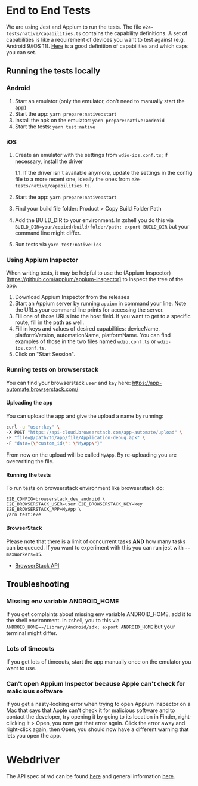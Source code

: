 # End to End Tests

We are using Jest and Appium to run the tests.
The file `e2e-tests/native/capabilities.ts` contains the capability definitions. A set of capabilities is like a
requirement of devices you want to test against (e.g. Android 9/iOS 11).
[Here](https://www.browserstack.com/app-automate/capabilities) is a good definition of capabilities and which
caps you can set.

## Running the tests locally

### Android

1. Start an emulator (only the emulator, don't need to manually start the app)
2. Start the app: `yarn prepare:native:start`
3. Install the apk on the emulator: `yarn prepare:native:android`
4. Start the tests: `yarn test:native`

### iOS

1. Create an emulator with the settings from `wdio-ios.conf.ts`; if necessary, install the driver

   1.1. If the driver isn't available anymore, update the settings in the config file to a more recent one, ideally the
   ones from `e2e-tests/native/capabilities.ts`.

2. Start the app: `yarn prepare:native:start`
3. Find your build file folder: Product > Copy Build Folder Path
4. Add the BUILD_DIR to your environment. In zshell you do this via `BUILD_DIR=your/copied/build/folder/path; export BUILD_DIR` but your command line might differ.
5. Run tests via `yarn test:native:ios`

### Using Appium Inspector

When writing tests, it may be helpful to use the (Appium Inspector)[https://github.com/appium/appium-inspector] to
inspect the tree of the app.

1. Download Appium Inspector from the releases
2. Start an Appium server by running `appium` in command your line. Note the URLs your command line prints for
   accessing the server.
3. Fill one of those URLs into the host field. If you want to get to a specific route, fill in the path as well.
4. Fill in keys and values of desired capabilities: deviceName, platformVersion, automationName, platformName. You
   can find examples of those in the two files named `wdio.conf.ts` or `wdio-ios.conf.ts`.
5. Click on "Start Session".

### Running tests on browserstack

You can find your browserstack `user` and `key` here: https://app-automate.browserstack.com/

#### Uploading the app

You can upload the app and give the upload a name by running:

```bash
curl -u "user:key" \
-X POST "https://api-cloud.browserstack.com/app-automate/upload" \
-F "file=@/path/to/app/file/Application-debug.apk" \
-F "data={\"custom_id\": \"MyApp\"}"
```

From now on the upload will be called `MyApp`. By re-uploading you are overwriting the file.

#### Running the tests

To run tests on browserstack environment like browserstack do:

```
E2E_CONFIG=browserstack_dev_android \
E2E_BROWSERSTACK_USER=user E2E_BROWSERSTACK_KEY=key E2E_BROWSERSTACK_APP=MyApp \
yarn test:e2e
```

#### BrowserStack

Please note that there is a limit of concurrent tasks **AND** how many tasks can be queued. If you want to experiment
with this you can run jest with `--maxWorkers=15`.

- [BrowserStack API](https://www.browserstack.com/app-automate/rest-api)

## Troubleshooting

### Missing env variable ANDROID_HOME

If you get complaints about missing env variable ANDROID_HOME, add it to the shell environment. In zshell, you to this
via `ANDROID_HOME=~/Library/Android/sdk; export ANDROID_HOME` but your terminal might differ.

### Lots of timeouts

If you get lots of timeouts, start the app manually once on the emulator you want to use.

### Can't open Appium Inspector because Apple can't check for malicious software

If you get a nasty-looking error when trying to open Appium Inspector on a Mac that says that Apple can't check it
for malicious software and to contact the developer, try opening it by going to its location in Finder, right-clicking
it > Open, you now get that error again. Click the error away and right-click again, then Open, you should now have a
different warning that lets you open the app.

# Webdriver

The API spec of wd can be found [here](https://github.com/admc/wd/blob/master/doc/api.md) and general
information [here](https://github.com/admc/wd).
